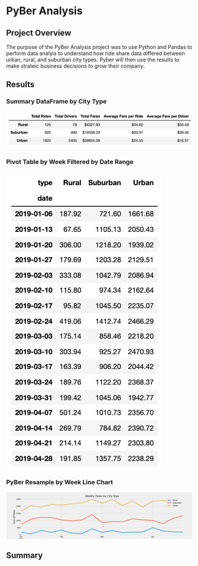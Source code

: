# PyBer Analysis

## Project Overview
The purpose of the PyBer Analysis project was to use Python and Pandas to perform data analyis to understand how ride share data differed between urban, rural, and suburban city types.  Pyber will then use the results to make strateic business decisions to grow their company.

## Results



### Summary DataFrame by City Type
![PyBer Ride Summary DataFrame](https://github.com/cadejackson/PyBer_Analysis/blob/main/Resources/Ride%20Summary.png)

### Pivot Table by Week Filtered by Date Range
![PyBer Pivot Table](https://github.com/cadejackson/PyBer_Analysis/blob/main/Resources/PyBer%20Pivot.png)

### PyBer Resample by Week Line Chart
![PyBer Line Chart](https://github.com/cadejackson/PyBer_Analysis/blob/main/Resources/Weekly%20Fares%20by%20City%20Type.png)


## Summary


